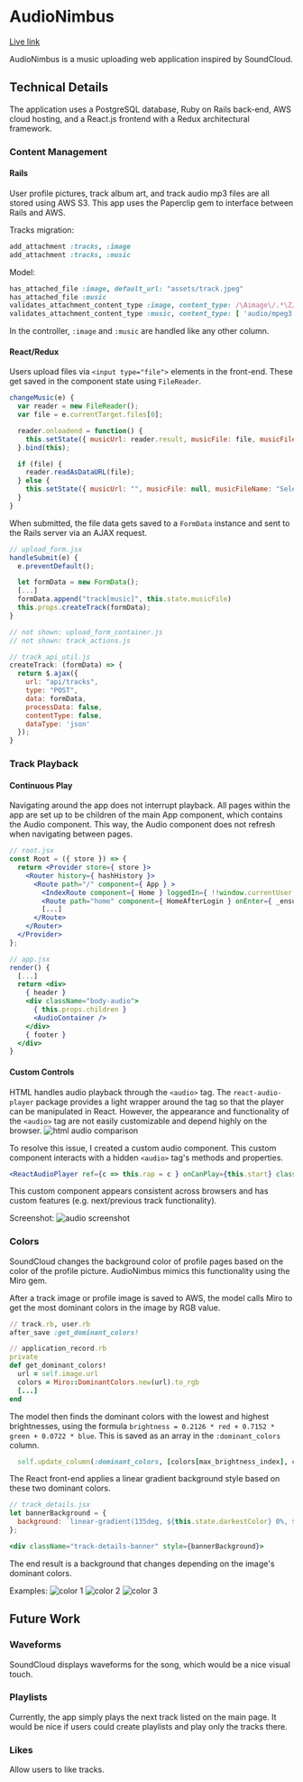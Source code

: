 # AudioNimbus
[Live link][heroku]

[heroku]: http://audionimb.us/

AudioNimbus is a music uploading web application inspired by SoundCloud.

## Technical Details
The
application uses a PostgreSQL database, Ruby on Rails back-end, AWS cloud hosting,
and a React.js frontend with a Redux architectural framework.

### Content Management
#### Rails
User profile pictures, track album art, and track audio mp3 files are all stored using AWS S3. This app uses the Paperclip gem to interface between Rails and AWS.

Tracks migration:
```ruby
add_attachment :tracks, :image
add_attachment :tracks, :music
```

Model:
```ruby
has_attached_file :image, default_url: "assets/track.jpeg"
has_attached_file :music
validates_attachment_content_type :image, content_type: /\Aimage\/.*\Z/
validates_attachment_content_type :music, content_type: [ 'audio/mpeg3', 'application/mp3', 'audio/mp3', 'audio/mpeg']
```

In the controller, ```:image``` and ```:music``` are handled like any other column.

#### React/Redux

Users upload files via ```<input type="file">``` elements in the front-end. These get saved in the component state using ```FileReader```.


```javascript
changeMusic(e) {
  var reader = new FileReader();
  var file = e.currentTarget.files[0];

  reader.onloadend = function() {
    this.setState({ musicUrl: reader.result, musicFile: file, musicFileName: file.name});
  }.bind(this);

  if (file) {
    reader.readAsDataURL(file);
  } else {
    this.setState({ musicUrl: "", musicFile: null, musicFileName: "Select Song" });
  }
}
```

When submitted, the file data gets saved to a ```FormData``` instance and sent to the Rails server via an AJAX request.

```javascript
// upload_form.jsx
handleSubmit(e) {
  e.preventDefault();

  let formData = new FormData();
  [...]
  formData.append("track[music]", this.state.musicFile)
  this.props.createTrack(formData);
}

// not shown: upload_form_container.js
// not shown: track_actions.js

// track_api_util.js
createTrack: (formData) => {
  return $.ajax({
    url: "api/tracks",
    type: "POST",
    data: formData,
    processData: false,
    contentType: false,
    dataType: 'json'
  });
}
```


### Track Playback
#### Continuous Play
Navigating around the app does not interrupt playback. All pages within the app are set up to be children of the main App component, which contains the Audio component. This way, the Audio component does not refresh when navigating between pages.


```jsx
// root.jsx
const Root = ({ store }) => {
  return <Provider store={ store }>
    <Router history={ hashHistory }>
      <Route path="/" component={ App } >
        <IndexRoute component={ Home } loggedIn={ !!window.currentUser }  />
        <Route path="home" component={ HomeAfterLogin } onEnter={ _ensureLoggedIn }/>
        [...]
      </Route>
    </Router>
  </Provider>
};

// app.jsx
render() {
  [...]
  return <div>
    { header }
    <div className="body-audio">
      { this.props.children }
      <AudioContainer />
    </div>
    { footer }
  </div>
}
```

#### Custom Controls
HTML handles audio playback through the ```<audio>``` tag. The ```react-audio-player``` package provides a light wrapper around the tag so that the player can be manipulated in React. However, the appearance and functionality of the ```<audio>``` tag are not easily customizable and depend highly on the browser.
![html audio comparison](docs/screenshots/html_audio.png)

To resolve this issue, I created a custom audio component. This custom component interacts with a hidden ```<audio>``` tag's methods and properties.

```jsx
<ReactAudioPlayer ref={c => this.rap = c } onCanPlay={this.start} className="hidden" src={track.musicUrl}/>
```

This custom component appears consistent across browsers and has custom features (e.g. next/previous track functionality).

Screenshot:
![audio screenshot](docs/screenshots/audio.png)

### Colors
SoundCloud changes the background color of profile pages based on the color of the profile picture. AudioNimbus mimics this functionality using the Miro gem.

After a track image or profile image is saved to AWS, the model calls Miro to get the most dominant colors in the image by RGB value.

```ruby
// track.rb, user.rb
after_save :get_dominant_colors!

// application_record.rb
private
def get_dominant_colors!
  url = self.image.url
  colors = Miro::DominantColors.new(url).to_rgb
  [...]
end
```

The model then finds the dominant colors with the lowest and highest brightnesses, using the formula ```brightness = 0.2126 * red + 0.7152 * green + 0.0722 * blue```. This is saved as an array in the ```:dominant_colors``` column.

```ruby
  self.update_column(:dominant_colors, [colors[max_brightness_index], colors[min_brightness_index]])
```

The React front-end applies a linear gradient background style based on these two dominant colors.

```jsx
// track_details.jsx
let bannerBackground = {
  background: `linear-gradient(135deg, ${this.state.darkestColor} 0%, ${this.state.lightestColor} 100%)`
};

<div className="track-details-banner" style={bannerBackground}>
```

The end result is a background that changes depending on the image's dominant colors.

Examples:
![color 1](docs/screenshots/color_1.png)
![color 2](docs/screenshots/color_2.png)
![color 3](docs/screenshots/color_3.png)

## Future Work
### Waveforms
SoundCloud displays waveforms for the song, which would be a nice visual touch.
### Playlists
Currently, the app simply plays the next track listed on the main page. It would
be nice if users could create playlists and play only the tracks there.
### Likes
Allow users to like tracks.


<!-- [Heroku link][heroku]

[Trello link][trello]


[trello]: https://trello.com/b/auMfS3OH/soundhound

## Minimum Viable Product

AudioNimbus is a web application inspired by SoundCloud built using Ruby on Rails
and React/Redux.  By the end of Week 9, this app will, at a minimum, satisfy the
following criteria with smooth, bug-free navigation, adequate seed data and
sufficient CSS styling:

- [ ] Hosting on Heroku
- [ ] New account creation, login, and guest/demo login
- [ ] Song CRUD
- [ ] Playing songs with progress bar with continuous play
- [ ] Comments
- [ ] User pages
- [ ] Production README

## Design Docs
* [View Wireframes][wireframes]
* [React Components][components]
* [API endpoints][api-endpoints]
* [DB schema][schema]
* [Sample State][sample-state]

[wireframes]: docs/wireframes
[components]: docs/component-hierarchy.md
[sample-state]: docs/sample-state.md
[api-endpoints]: docs/api-endpoints.md
[schema]: docs/schema.md

## Implementation Timeline

### Phase 1: Backend setup and Front End User Authentication (1.5 days)

**Objective:** Functioning rails project with front-end authentication, including a demo login.

### Phase 2: Tracks model, API, and components (2 days)

**Objective:** Allow song CRUD, displaying information about the song as well.

### Phase 3: Cloud setup (1 day)
**Objective:** Set up cloud to host images and audio.

### Phase 4: Track playback (1.5 days)

**Objective:** Tracks play continuously across pages.

### Phase 5: User profile information (1.5 days)

**Objective:** User pages that contain username, email, profile picture, and tracks.

### Phase 6: Comments model, API, and components (1.5 days)

**Objective:** Allow users to comment on tracks.

### Bonus Features (TBD)
- [ ] Wave Forms
- [ ] Playlists
- [ ] Likes -->
